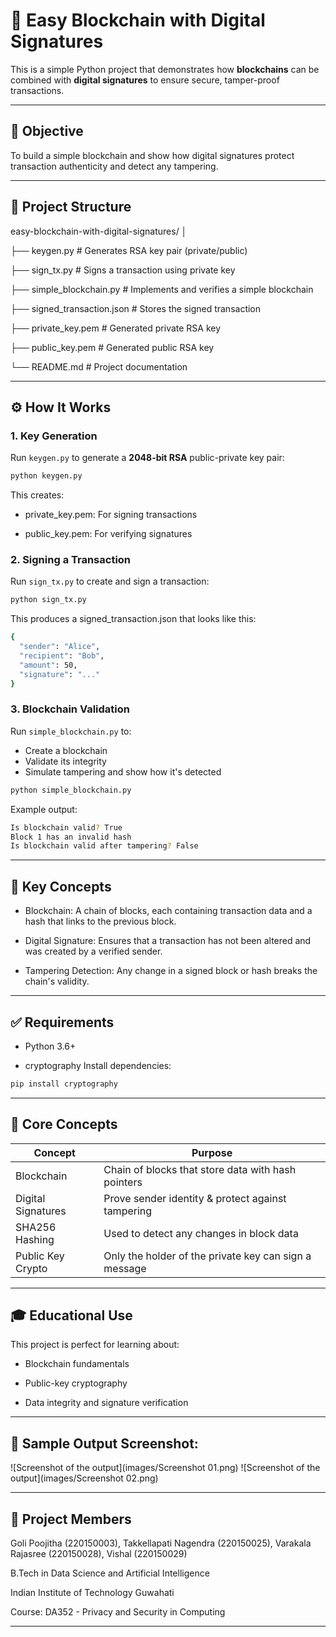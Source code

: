 # 🧾 Easy Blockchain with Digital Signatures

This is a simple Python project that demonstrates how **blockchains** can be combined with **digital signatures** to ensure secure, tamper-proof transactions.

---

## 🎯 Objective

To build a simple blockchain and show how digital signatures protect transaction authenticity and detect any tampering.

---

## 📂 Project Structure

easy-blockchain-with-digital-signatures/
│

├── keygen.py # Generates RSA key pair (private/public)

├── sign_tx.py # Signs a transaction using private key

├── simple_blockchain.py # Implements and verifies a simple blockchain

├── signed_transaction.json # Stores the signed transaction

├── private_key.pem # Generated private RSA key

├── public_key.pem # Generated public RSA key

└── README.md # Project documentation

---

## ⚙️ How It Works

### 1. Key Generation
Run `keygen.py` to generate a **2048-bit RSA** public-private key pair:

```bash
python keygen.py
```
This creates:

- private_key.pem: For signing transactions

- public_key.pem: For verifying signatures

### 2. Signing a Transaction
Run `sign_tx.py` to create and sign a transaction:

```bash
python sign_tx.py
```
This produces a signed_transaction.json that looks like this:
```bash
{
  "sender": "Alice",
  "recipient": "Bob",
  "amount": 50,
  "signature": "..."
}
```

### 3. Blockchain Validation
Run `simple_blockchain.py` to:
- Create a blockchain
- Validate its integrity
- Simulate tampering and show how it's detected

```bash
python simple_blockchain.py
```

Example output:
```bash
Is blockchain valid? True
Block 1 has an invalid hash
Is blockchain valid after tampering? False

```

---

## 📌 Key Concepts
- Blockchain: A chain of blocks, each containing transaction data and a hash that links to the previous block.

- Digital Signature: Ensures that a transaction has not been altered and was created by a verified sender.

- Tampering Detection: Any change in a signed block or hash breaks the chain's validity.

---

## ✅ Requirements
- Python 3.6+

- cryptography
Install dependencies:
```bash
pip install cryptography
```

---

## 🔐 Core Concepts

| Concept            | Purpose                                               |
| ------------------ | ----------------------------------------------------- |
| Blockchain         | Chain of blocks that store data with hash pointers    |
| Digital Signatures | Prove sender identity & protect against tampering     |
| SHA256 Hashing     | Used to detect any changes in block data              |
| Public Key Crypto  | Only the holder of the private key can sign a message |

---

## 🎓 Educational Use
This project is perfect for learning about:

- Blockchain fundamentals

- Public-key cryptography

- Data integrity and signature verification

---

## 📸 Sample Output Screenshot:
![Screenshot of the output](images/Screenshot 01.png)
![Screenshot of the output](images/Screenshot 02.png)

---

## 👤 Project Members
Goli Poojitha (220150003), Takkellapati Nagendra (220150025), Varakala Rajasree (220150028), Vishal (220150029)

B.Tech in Data Science and Artificial Intelligence

Indian Institute of Technology Guwahati

Course: DA352 - Privacy and Security in Computing

---
